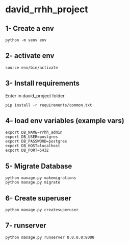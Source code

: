 # david_rrhh_project

## 1- Create a env

    python -m venv env

## 2- activate env

    source env/bin/activate
  
## 3- Install requirements
Enter in david_project folder

    pip install -r requirements/common.txt

## 4- load env variables (example vars)

    export DB_NAME=rrhh_admin
    export DB_USER=postgres
    export DB_PASSWORD=postgres
    export DB_HOST=localhost
    export DB_PORT=5432

## 5- Migrate Database

    python manage.py makemigrations
    python manage.py migrate

## 6- Create superuser

    python manage.py createsuperuser

## 7- runserver

    python manage.py runserver 0.0.0.0:8000

